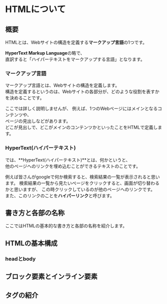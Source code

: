 # HTMLについて

## 概要
HTMLとは、Webサイトの構造を定義する**マークアップ言語**の1つです。

**HyperText Markup Language**の略で、  
直訳すると「ハイパーテキストをマークアップする言語」となります。  

### マークアップ言語
マークアップ言語とは、Webサイトの構造を定義します。  
構造を定義するというのは、Webサイトの各部分が、どのような役割を表すかを決めることです。

ここでは詳しく説明しませんが、
例えば、1つのWebページにはメインとなるコンテンツや、  
ページの見出しなどがあります。  
どこが見出しで、どこがメインのコンテンツかといったことをHTMLで定義します。


### HyperText(ハイパーテキスト)
では、**HyperText(ハイパーテキスト)**とは、何かというと、  
他のページへのリンクを埋め込むことができるテキストのことです。

例えば皆さんがgoogleで何か検索すると、検索結果の一覧が表示されると思います。 
検索結果の一覧から見たいページをクリックすると、画面が切り替わるかと思いますが、 
この時クリックしているのが他のページへのリンクです。  
また、このリンクのことを**ハイパーリンク**と呼びます。

## 書き方と各部の名称
ここではHTMLの基本的な書き方と各部の名称を紹介します。

## HTMLの基本構成
### headとbody

## ブロック要素とインライン要素


## タグの紹介